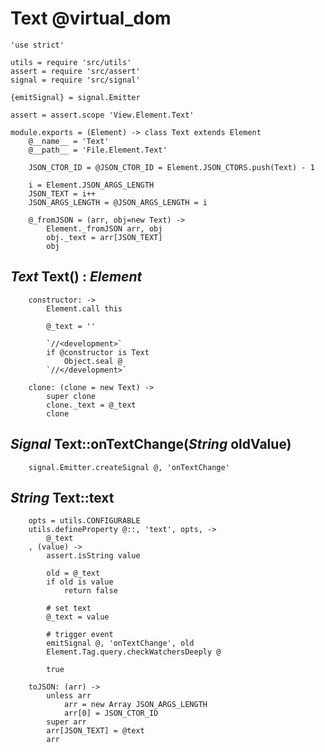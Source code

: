 Text @virtual_dom
=================

    'use strict'

    utils = require 'src/utils'
    assert = require 'src/assert'
    signal = require 'src/signal'

    {emitSignal} = signal.Emitter

    assert = assert.scope 'View.Element.Text'

    module.exports = (Element) -> class Text extends Element
        @__name__ = 'Text'
        @__path__ = 'File.Element.Text'

        JSON_CTOR_ID = @JSON_CTOR_ID = Element.JSON_CTORS.push(Text) - 1

        i = Element.JSON_ARGS_LENGTH
        JSON_TEXT = i++
        JSON_ARGS_LENGTH = @JSON_ARGS_LENGTH = i

        @_fromJSON = (arr, obj=new Text) ->
            Element._fromJSON arr, obj
            obj._text = arr[JSON_TEXT]
            obj

*Text* Text() : *Element*
-------------------------

        constructor: ->
            Element.call this

            @_text = ''

            `//<development>`
            if @constructor is Text
                Object.seal @
            `//</development>`

        clone: (clone = new Text) ->
            super clone
            clone._text = @_text
            clone

*Signal* Text::onTextChange(*String* oldValue)
----------------------------------------------

        signal.Emitter.createSignal @, 'onTextChange'

*String* Text::text
-------------------

        opts = utils.CONFIGURABLE
        utils.defineProperty @::, 'text', opts, ->
            @_text
        , (value) ->
            assert.isString value

            old = @_text
            if old is value
                return false

            # set text
            @_text = value

            # trigger event
            emitSignal @, 'onTextChange', old
            Element.Tag.query.checkWatchersDeeply @

            true

        toJSON: (arr) ->
            unless arr
                arr = new Array JSON_ARGS_LENGTH
                arr[0] = JSON_CTOR_ID
            super arr
            arr[JSON_TEXT] = @text
            arr
